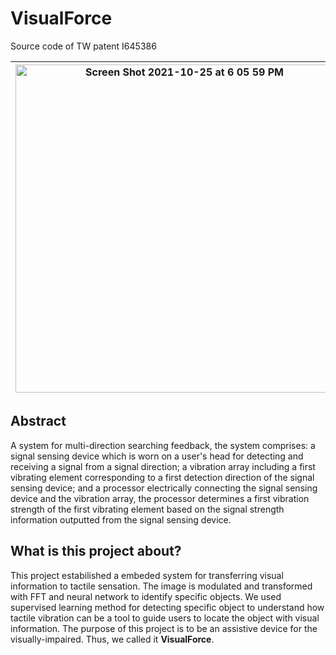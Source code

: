 # VisualForce
Source code of TW patent I645386

|<img width="525" alt="Screen Shot 2021-10-25 at 6 05 59 PM" src="https://user-images.githubusercontent.com/29009898/138676742-5e060923-3799-41a8-9b0b-ca19c7460fb0.png">|<img width="496" alt="Screen Shot 2021-10-25 at 6 05 48 PM" src="https://user-images.githubusercontent.com/29009898/138676753-30f95b43-9754-42ba-b718-ae5b827410ab.png">|
|---|---|


## Abstract
A system for multi-direction searching feedback, the system comprises: a signal sensing device which is worn on a user's head for detecting and receiving a signal from a signal direction; a vibration array including a first vibrating element corresponding to a first detection direction of the signal sensing device; and a processor electrically connecting the signal sensing device and the vibration array, the processor determines a first vibration strength of the first vibrating element based on the signal strength information outputted from the signal sensing device.


## What is this project about?

This project estabilished a embeded system for transferring visual information to tactile sensation. The image is modulated and transformed with FFT and neural network to identify specific objects. We used supervised learning method for detecting specific object to understand how tactile vibration can be a tool to guide users to locate the object with visual information. The purpose of this project is to be an assistive device for the visually-impaired. Thus, we called it **VisualForce**.

